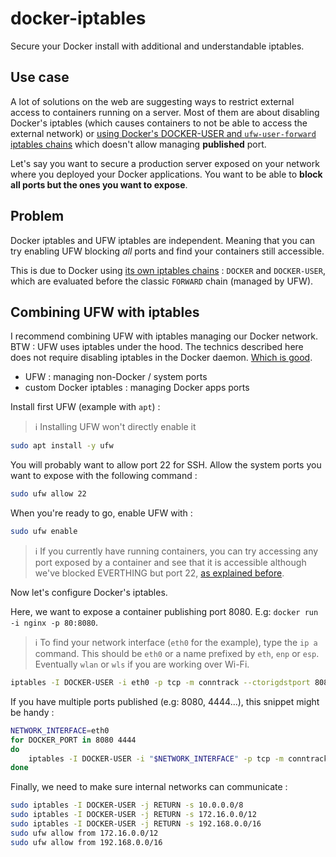 # docker-iptables

Secure your Docker install with additional and understandable iptables.

## Use case

A lot of solutions on the web are suggesting ways to restrict external access to containers running on a server. Most of them are about disabling Docker's iptables (which causes containers to not be able to access the external network) or [using Docker's DOCKER-USER and `ufw-user-forward` iptables chains](https://github.com/chaifeng/ufw-docker) which doesn't allow managing **published** port.

Let's say you want to secure a production server exposed on your network where you deployed your Docker applications. You want to be able to **block all ports but the ones you want to expose**.

## Problem

Docker iptables and UFW iptables are independent. Meaning that you can try enabling UFW blocking _all_ ports and find your containers still accessible.

This is due to Docker using [its own iptables chains](https://docs.docker.com/network/iptables/#add-iptables-policies-before-dockers-rules) : `DOCKER` and `DOCKER-USER`, which are evaluated before the classic `FORWARD` chain (managed by UFW).

## Combining UFW with iptables

I recommend combining UFW with iptables managing our Docker network. BTW : UFW uses iptables under the hood. The technics described here does not require disabling iptables in the Docker daemon. [Which is good](#problem).

- UFW : managing non-Docker / system ports
- custom Docker iptables : managing Docker apps ports

Install first UFW (example with `apt`) :

> :information_source: Installing UFW won't directly enable it

```bash
sudo apt install -y ufw
```

You will probably want to allow port 22 for SSH. Allow the system ports you want to expose with the following command :

```bash
sudo ufw allow 22
```

When you're ready to go, enable UFW with :

```bash
sudo ufw enable
```

> :information_source: If you currently have running containers, you can try accessing any port exposed by a container and see that it is accessible although we've blocked EVERTHING but port 22, [as explained before](#problem).

Now let's configure Docker's iptables.

Here, we want to expose a container publishing port 8080. E.g: `docker run -i nginx -p 80:8080`.

> :information_source: To find your network interface (`eth0` for the example), type the `ip a` command. This should be `eth0` or a name prefixed by `eth`, `enp` or `esp`. Eventually `wlan` or `wls` if you are working over Wi-Fi.

```bash
iptables -I DOCKER-USER -i eth0 -p tcp -m conntrack --ctorigdstport 8080 -j ACCEPT
```

If you have multiple ports published (e.g: 8080, 4444...), this snippet might be handy :

```bash
NETWORK_INTERFACE=eth0
for DOCKER_PORT in 8080 4444
do
    iptables -I DOCKER-USER -i "$NETWORK_INTERFACE" -p tcp -m conntrack --ctorigdstport $DOCKER_PORT -j ACCEPT
done
```

Finally, we need to make sure internal networks can communicate :

```bash
sudo iptables -I DOCKER-USER -j RETURN -s 10.0.0.0/8
sudo iptables -I DOCKER-USER -j RETURN -s 172.16.0.0/12
sudo iptables -I DOCKER-USER -j RETURN -s 192.168.0.0/16
sudo ufw allow from 172.16.0.0/12
sudo ufw allow from 192.168.0.0/16
```
